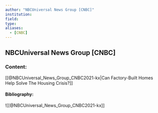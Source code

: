 ```yaml
---
author: "NBCUniversal News Group [CNBC]"
institution:
field:
type:
aliases:
  - [CNBC]
---
```


## NBCUniversal News Group [CNBC]

### Content:
[[@NBCUniversal_News_Group_CNBC2021-kx|Can Factory-Built Homes Help Solve The Housing Crisis?]]

#### Bibliography:

![[@NBCUniversal_News_Group_CNBC2021-kx]]